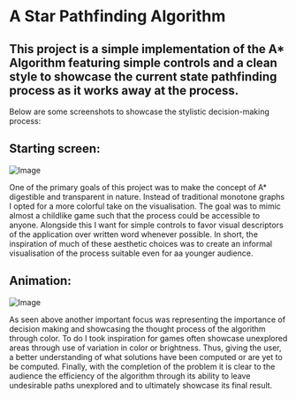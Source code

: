 # A Star Pathfinding Algorithm
## This project is a simple implementation of the A* Algorithm featuring simple controls and a clean style to showcase the current state pathfinding process as it works away at the process.

Below are some screenshots to showcase the stylistic decision-making process:

## Starting screen:
![Image](https://github.com/user-attachments/assets/7c3b5408-6bd7-45f3-aee4-94c3219319ea)

One of the primary goals of this project was to make the concept of A* digestible and transparent in nature. Instead of traditional monotone graphs I opted for a more colorful take on the visualisation. The goal was to mimic almost a childlike game such that the process could be accessible to anyone. Alongside this I want for simple controls to favor visual descriptors of the application over written word whenever possible. In short, the inspiration of much of these aesthetic choices was to create an informal visualisation of the process suitable even for aa younger audience.

## Animation:
![Image](https://github.com/user-attachments/assets/215d3d60-b1ad-433d-ab82-ce65e5abab10)

As seen above another important focus was representing the importance of decision making and showcasing the thought process of the algorithm through color. To do I took inspiration for games often showcase unexplored areas through use of variation in color or brightness. Thus, giving the user, a better understanding of what solutions have been computed or are yet to be computed. Finally, with the completion of the problem it is clear to the audience the efficiency of the algorithm through its ability to leave undesirable paths unexplored and to ultimately showcase its final result.
